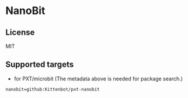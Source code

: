 # NanoBit


## License

MIT

## Supported targets

* for PXT/microbit
(The metadata above is needed for package search.)

```package
nanobit=github:Kittenbot/pxt-nanobit
```